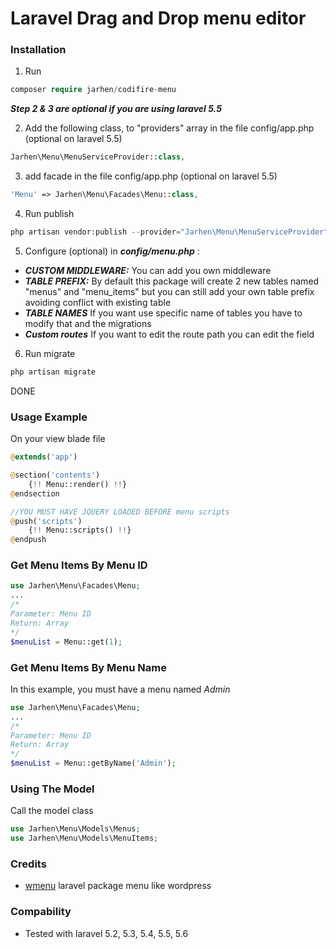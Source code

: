 # Laravel Drag and Drop menu editor


### Installation
1. Run
```php
composer require jarhen/codifire-menu
```
***Step 2 & 3 are optional if you are using laravel 5.5***

2. Add the following class, to "providers" array in the file config/app.php (optional on laravel 5.5)
```php
Jarhen\Menu\MenuServiceProvider::class,
```
3. add facade in the file config/app.php (optional on laravel 5.5)
```php
'Menu' => Jarhen\Menu\Facades\Menu::class,
```
4. Run publish
```php
php artisan vendor:publish --provider="Jarhen\Menu\MenuServiceProvider"
```
5. Configure (optional) in ***config/menu.php*** :
- ***CUSTOM MIDDLEWARE:*** You can add you own middleware 
- ***TABLE PREFIX:*** By default this package will create 2 new tables named "menus" and "menu_items" but you can still add your own table prefix avoiding conflict with existing table
- ***TABLE NAMES*** If you want use specific name of tables you have to modify that and the migrations
- ***Custom routes*** If you want to edit the route path you can edit the field
6. Run migrate

 ```php
 php artisan migrate
 ```

 DONE


### Usage Example
On your view blade file
```php
@extends('app')

@section('contents')
    {!! Menu::render() !!}
@endsection

//YOU MUST HAVE JQUERY LOADED BEFORE menu scripts
@push('scripts')
    {!! Menu::scripts() !!}
@endpush
```

### Get Menu Items By Menu ID
```php
use Jarhen\Menu\Facades\Menu;
...
/*
Parameter: Menu ID
Return: Array
*/
$menuList = Menu::get(1);
```

### Get Menu Items By Menu Name
In this example, you must have a menu named  *Admin*

```php
use Jarhen\Menu\Facades\Menu;
...
/*
Parameter: Menu ID
Return: Array
*/
$menuList = Menu::getByName('Admin');
```

### Using The Model
Call the model class
```php
use Jarhen\Menu\Models\Menus;
use Jarhen\Menu\Models\MenuItems;
```

### Credits

 * [wmenu](https://github.com/lordmacu/wmenu) laravel package menu like wordpress

### Compability
* Tested with laravel 5.2, 5.3, 5.4, 5.5, 5.6
